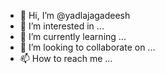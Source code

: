 - 👋 Hi, I’m @yadlajagadeesh
- 👀 I’m interested in ...
- 🌱 I’m currently learning ...
- 💞️ I’m looking to collaborate on ...
- 📫 How to reach me ...

<!---
yadlajagadeesh/yadlajagadeesh is a ✨ special ✨ repository because its `README.md` (this file) appears on your GitHub profile.
You can click the Preview link to take a look at your changes.
--->
